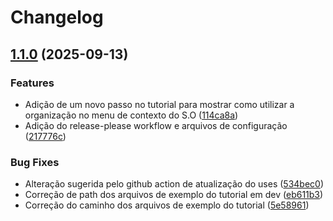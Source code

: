# Changelog

## [1.1.0](https://github.com/Ruan-andre/folderflux/compare/v1.0.0...v1.1.0) (2025-09-13)


### Features

* Adição de um novo passo no tutorial para mostrar como utilizar a organização no menu de contexto do S.O ([114ca8a](https://github.com/Ruan-andre/folderflux/commit/114ca8a3d98faeff58d5a780b5cee1d5fd8124ff))
* Adição do release-please workflow e arquivos de configuração ([217776c](https://github.com/Ruan-andre/folderflux/commit/217776c52da809ba4b38e4b58054115530e6e403))


### Bug Fixes

* Alteração sugerida pelo github action de atualização do uses ([534bec0](https://github.com/Ruan-andre/folderflux/commit/534bec08de48ea326b14f7ef79172217e110c296))
* Correção de path dos arquivos de exemplo do tutorial em dev ([eb611b3](https://github.com/Ruan-andre/folderflux/commit/eb611b379a1bfc2d8e3c3b95eb78f5fa6f02a6d3))
* Correção do caminho dos arquivos de exemplo do tutorial ([5e58961](https://github.com/Ruan-andre/folderflux/commit/5e58961fa4fb62c8605a1a98abdbfbc252293174))
